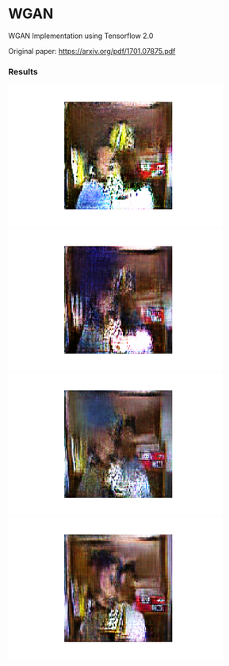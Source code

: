 # WGAN
WGAN Implementation using Tensorflow 2.0 <br/>

Original paper: https://arxiv.org/pdf/1701.07875.pdf <br/>
### Results <br/>
![](/83800.png) 
![](/83900.png) <br/>
![](/84000.png) 
![](/84100.png) <br/>
